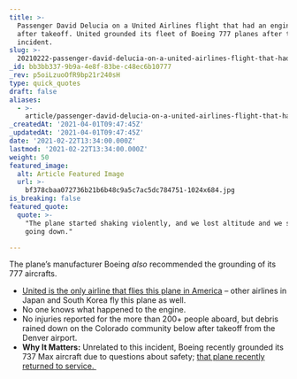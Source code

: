 ```yaml
---
title: >-
  Passenger David Delucia on a United Airlines flight that had an engine failure
  after takeoff. United grounded its fleet of Boeing 777 planes after the
  incident.
slug: >-
  20210222-passenger-david-delucia-on-a-united-airlines-flight-that-had-an-engine-failure-after
_id: bb3bb337-9b9a-4e8f-83be-c48ec6b10777
_rev: p5oiLzuoOfR9bp21r240sH
type: quick_quotes
draft: false
aliases:
  - >-
    article/passenger-david-delucia-on-a-united-airlines-flight-that-had-an-engine-failure-after-takeoff-united-grounded-its-fleet-of-boeing-777-planes-after-the-incident/
_createdAt: '2021-04-01T09:47:45Z'
_updatedAt: '2021-04-01T09:47:45Z'
date: '2021-02-22T13:34:00.000Z'
lastmod: '2021-02-22T13:34:00.000Z'
weight: 50
featured_image:
  alt: Article Featured Image
  url: >-
    bf378cbaa072736b21b6b48c9a5c7ac5dc784751-1024x684.jpg
is_breaking: false
featured_quote:
  quote: >-
    "The plane started shaking violently, and we lost altitude and we started
    going down."

---
```

The plane’s manufacturer Boeing *also* recommended the grounding of its 777 aircrafts.

* [United is the only airline that flies this plane in America](https://www.bbc.com/news/world-us-canada-56149894) – other airlines in Japan and South Korea fly this plane as well.
* No one knows what happened to the engine.
* No injuries reported for the more than 200+ people aboard, but debris rained down on the Colorado community below after takeoff from the Denver airport.
* **Why It Matters:** Unrelated to this incident, Boeing recently grounded its 737 Max aircraft due to questions about safety; [that plane recently returned to service. ](https://www.npr.org/2020/12/29/951134212/boeing-737-max-completes-first-u-s-commercial-flight-since-it-was-grounded)